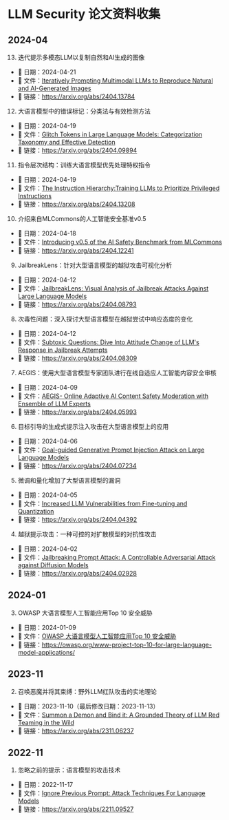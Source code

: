 # LLM Security 论文资料收集

## 2024-04

13. 迭代提示多模态LLM以复制自然和AI生成的图像

- 📅 日期：2024-04-21
- 📑 文件：[Iteratively Prompting Multimodal LLMs to Reproduce Natural and AI-Generated Images](./Iteratively%20Prompting%20Multimodal%20LLMs%20to%20Reproduce%20Natural%20and%20AI-Generated%20Images.pdf)
- 🔗 链接：<https://arxiv.org/abs/2404.13784>

12. 大语言模型中的错误标记：分类法与有效检测方法

- 📅 日期：2024-04-19
- 📑 文件：[Glitch Tokens in Large Language Models: Categorization
Taxonomy and Effective Detection](./Glitch%20Tokens%20in%20Large%20Language%20Models-%20Categorization%20Taxonomy%20and%20Effective%20Detection.pdf)
- 🔗 链接：<https://arxiv.org/abs/2404.09894>

11. 指令层次结构：训练大语言模型优先处理特权指令

- 📅 日期：2024-04-19
- 📑 文件：[The Instruction Hierarchy:Training LLMs to Prioritize Privileged Instructions](./The%20Instruction%20Hierarchy-%20Training%20LLMs%20to%20Prioritize%20Privileged%20Instructions.pdf)
- 🔗 链接：<https://arxiv.org/abs/2404.13208>

10. 介绍来自MLCommons的人工智能安全基准v0.5

- 📅 日期：2024-04-18
- 📑 文件：[Introducing v0.5 of the AI Safety Benchmark from MLCommons](./Introducing%20v0.5%20of%20the%20AI%20Safety%20Benchmark%20from%20MLCommons.pdf)
- 🔗 链接：<https://arxiv.org/abs/2404.12241>


9. JailbreakLens：针对大型语言模型的越狱攻击可视化分析

- 📅 日期：2024-04-12
- 📑 文件：[JailbreakLens: Visual Analysis of Jailbreak Attacks Against Large Language Models](./JailbreakLens-%20Visual%20Analysis%20of%20Jailbreak%20Attacks%20Against%20Large%20Language%20Models.pdf)
- 🔗 链接：<https://arxiv.org/abs/2404.08793>

8. 次毒性问题：深入探讨大型语言模型在越狱尝试中响应态度的变化

- 📅 日期：2024-04-12
- 📑 文件：[Subtoxic Questions: Dive Into Attitude Change of LLM's Response in Jailbreak Attempts](./Subtoxic%20Questions-%20Dive%20Into%20Attitude%20Change%20of%20LLM's%20Response%20in%20Jailbreak%20Attempts.pdf)
- 🔗 链接：<https://arxiv.org/abs/2404.08309>

7. AEGIS：使用大型语言模型专家团队进行在线自适应人工智能内容安全审核

- 📅 日期：2024-04-09
- 📑 文件：[AEGIS- Online Adaptive AI Content Safety Moderation with Ensemble of LLM Experts](./AEGIS-%20Online%20Adaptive%20AI%20Content%20Safety%20Moderation%20with%20Ensemble%20of%20LLM%20Experts.pdf)
- 🔗 链接：<https://arxiv.org/abs/2404.05993>

6. 目标引导的生成式提示注入攻击在大型语言模型上的应用

- 📅 日期：2024-04-06
- 📑 文件：[Goal-guided Generative Prompt Injection Attack on Large Language Models](./Goal-guided%20Generative%20Prompt%20Injection%20Attack%20on%20Large%20Language%20Models.pdf)
- 🔗 链接：<https://arxiv.org/abs/2404.07234>

5. 微调和量化增加了大型语言模型的漏洞

- 📅 日期：2024-04-05
- 📑 文件：[Increased LLM Vulnerabilities from Fine-tuning and Quantization](./Increased%20LLM%20Vulnerabilities%20from%20Fine-tuning%20and%20Quantization.pdf)
- 🔗 链接：<https://arxiv.org/abs/2404.04392>

4. 越狱提示攻击：一种可控的对扩散模型的对抗性攻击

- 📅 日期：2024-04-02
- 📑 文件：[Jailbreaking Prompt Attack: A Controllable Adversarial Attack against Diffusion Models](./Jailbreaking%20Prompt%20Attack-%20A%20Controllable%20Adversarial%20Attack%20against%20Diffusion%20Models.pdf)
- 🔗 链接：<https://arxiv.org/abs/2404.02928>

## 2024-01

3. OWASP 大语言模型人工智能应用Top 10 安全威胁

- 📅 日期：2024-01-09
- 📑 文件：[OWASP 大语言模型人工智能应用Top 10 安全威胁](./OWASP%20大语言模型人工智能应用Top%2010%20安全威胁.pdf)
- 🔗 链接：<https://owasp.org/www-project-top-10-for-large-language-model-applications/>

## 2023-11

2. 召唤恶魔并将其束缚：野外LLM红队攻击的实地理论

- 📅 日期：2023-11-10（最后修改日期：2023-11-13）
- 📑 文件：[Summon a Demon and Bind it: A Grounded Theory of LLM Red Teaming in the Wild](./Summon%20a%20Demon%20and%20Bind%20it:%20A%20Grounded%20Theory%20of%20LLM%20Red%20Teaming%20in%20the%20Wild.pdf)
- 🔗 链接：<https://arxiv.org/abs/2311.06237>

## 2022-11

1. 忽略之前的提示：语言模型的攻击技术

- 📅 日期：2022-11-17
- 📑 文件：[Ignore Previous Prompt: Attack Techniques For Language Models](./Ignore%20Previous%20Prompt-%20Attack%20Techniques%20For%20Language%20Models.pdf)
- 🔗 链接：<https://arxiv.org/abs/2211.09527>
